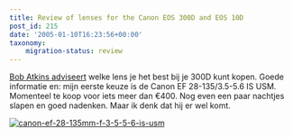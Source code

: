 ```yaml
---
title: Review of lenses for the Canon EOS 300D and EOS 10D
post_id: 215
date: '2005-01-10T16:23:56+00:00'
taxonomy:
    migration-status: review
---
```

[Bob Atkins adviseert](http://www.photo.net/equipment/canon/300D/EOS_300D_lenses.html) welke lens je het best bij je 300D kunt kopen. Goede informatie en: mijn eerste keuze is de Canon EF 28-135/3.5-5.6 IS USM. Momenteel te koop voor iets meer dan €400. Nog even een paar nachtjes slapen en goed nadenken. Maar ik denk dat hij er wel komt.

[![canon-ef-28-135mm-f-3-5-5-6-is-usm](/wp-content/uploads/2009/08/canon-ef-28-135mm-f-3-5-5-6-is-usm.jpg "canon-ef-28-135mm-f-3-5-5-6-is-usm")](/wp-content/uploads/2009/08/canon-ef-28-135mm-f-3-5-5-6-is-usm.jpg)